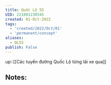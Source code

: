 ```yaml
---
title: Quốc Lộ 55
UID: 221001230545
created: 01-Oct-2022
tags:
  - 'created/2022/Oct/01'
  - 'permanent/concept'
aliases:
  - QL55
publish: False
---
```

up::[[Các tuyến đường Quốc Lộ từng lái xe qua]]

## Notes:





